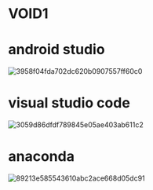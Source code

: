 # VOID1

# android studio
![3958f04fda702dc620b0907557ff60c0](https://github.com/user-attachments/assets/ca012039-0437-41c0-95d8-d9fc074b681a)

# visual studio code
![3059d86dfdf789845e05ae403ab611c2](https://github.com/user-attachments/assets/ed4eddd9-aa53-4ba3-bd80-c9f35cc32fe9)

# anaconda
![89213e585543610abc2ace668d05dc91](https://github.com/user-attachments/assets/16f4b6aa-287a-4c4b-b455-ff5bc04c6443)
